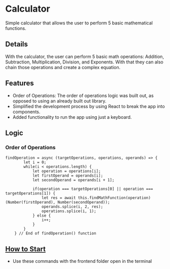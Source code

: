 # Calculator
Simple calculator that allows the user to perform 5 basic mathematical functions.

## Details
With the calculator, the user can perform 5 basic math operations: Addition, Subtraction, Multiplication, Division, and Exponents. With that they can also chain those operations and create a complex equation.

## Features
* Order of Operations: The order of operations logic was built out, as opposed to using an already built out library.
* Simplified the development process by using React to break the app into components.
* Added functionality to run the app using just a keyboard.

## Logic
### Order of Operations 
```
findOperation = async (targetOperations, operations, operands) => {
        let i = 0;
        while(i < operations.length) {
            let operation = operations[i];
            let firstOperand = operands[i];
            let secondOperand = operands[i + 1];

            if(operation === targetOperations[0] || operation === targetOperations[1]) {
                let res = await this.findMathFunction(operation)(Number(firstOperand), Number(secondOperand));
                operands.splice(i, 2, res);
                operations.splice(i, 1);
            } else {
                i++;
            }
        }
    } // End of findOperation() function 
```

## [How to Start](https://github.com/IsaiahCollazo99/Calculator/blob/master/calculator/README.md)
* Use these commands with the frontend folder open in the terminal
